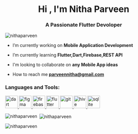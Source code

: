 <h1 align="center">Hi , I'm Nitha Parveen </h1>
<h3 align="center">A Passionate Flutter Devoloper</h3>

<p align="left"> <img src="https://komarev.com/ghpvc/?username=nithaparveen&label=Profile%20views&color=0e75b6&style=flat" alt="nithaparveen" /> </p>

-  I’m currently working on  **Mobile Application Development**

-  I’m currently learning  **Flutter,Dart,Firebase,REST API**

-  I'm looking to collaborate on **any Mobile App ideas**

-  How to reach me **parveennitha@gmail.com**

<h3 align="left">Languages and Tools:</h3>
<p align="left"> <a href="https://dart.dev" target="_blank" rel="noreferrer"> <img src="https://www.vectorlogo.zone/logos/dartlang/dartlang-icon.svg" alt="dart" width="40" height="40"/> </a> <a href="https://www.figma.com/" target="_blank" rel="noreferrer"> <img src="https://www.vectorlogo.zone/logos/figma/figma-icon.svg" alt="figma" width="40" height="40"/> </a> <a href="https://firebase.google.com/" target="_blank" rel="noreferrer"> <img src="https://www.vectorlogo.zone/logos/firebase/firebase-icon.svg" alt="firebase" width="40" height="40"/> </a> <a href="https://flutter.dev" target="_blank" rel="noreferrer"> <img src="https://www.vectorlogo.zone/logos/flutterio/flutterio-icon.svg" alt="flutter" width="40" height="40"/> </a> <a href="https://git-scm.com/" target="_blank" rel="noreferrer"> <img src="https://www.vectorlogo.zone/logos/git-scm/git-scm-icon.svg" alt="git" width="40" height="40"/> </a> <a href="https://hive.apache.org/" target="_blank" rel="noreferrer"> <img src="https://www.vectorlogo.zone/logos/apache_hive/apache_hive-icon.svg" alt="hive" width="40" height="40"/> </a> <a href="https://www.sqlite.org/" target="_blank" rel="noreferrer"> <img src="https://www.vectorlogo.zone/logos/sqlite/sqlite-icon.svg" alt="sqlite" width="40" height="40"/> </a> </p>

<p><img align="left" src="https://github-readme-stats.vercel.app/api/top-langs?username=nithaparveen&show_icons=true&locale=en&layout=compact" alt="nithaparveen" /></p>

<p>&nbsp;<img align="center" src="https://github-readme-stats.vercel.app/api?username=nithaparveen&show_icons=true&locale=en" alt="nithaparveen" /></p>

<p><img align="center" src="https://github-readme-streak-stats.herokuapp.com/?user=nithaparveen&" alt="nithaparveen" /></p>
